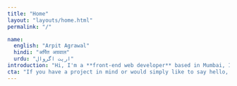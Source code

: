 ```yaml
---
title: "Home"
layout: "layouts/home.html"
permalink: "/"

name:
  english: "Arpit Agrawal"
  hindi: "अर्पित अग्रवाल"
  urdu: "ارپت اگروال"
introduction: "Hi, I'm a **front-end web developer** based in Mumbai, India. I focus on building visually stunning, high-performance websites."
cta: "If you have a project in mind or would simply like to say hello, please feel free to contact me at **<hello@arpit.codes>**"
---
```

